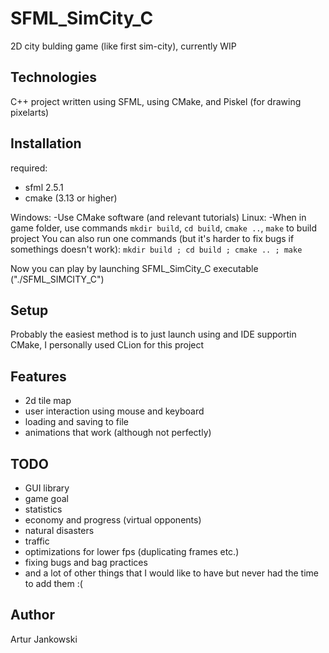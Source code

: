 # SFML_SimCity_C
2D city bulding game (like first sim-city), currently WIP

## Technologies
C++ project written using SFML, using CMake, and Piskel (for drawing pixelarts)

## Installation
required:
- sfml 2.5.1
- cmake (3.13 or higher)

Windows: 
    -Use CMake software (and relevant tutorials)
Linux: 
    -When in game folder, use commands `mkdir build`, `cd build`, `cmake ..`, `make` to build project
You can also run one commands (but it's harder to fix bugs if somethings doesn't work):
`mkdir build ; cd build ; cmake .. ; make`

Now you can play by launching SFML_SimCity_C executable ("./SFML_SIMCITY_C")

## Setup
Probably the easiest method is to just launch using and IDE supportin CMake, I personally used CLion for this project

## Features
* 2d tile map 
* user interaction using mouse and keyboard
* loading and saving to file
* animations that work (although not perfectly)

## TODO
* GUI library
* game goal
* statistics
* economy and progress (virtual opponents)
* natural disasters
* traffic
* optimizations for lower fps (duplicating frames etc.)
* fixing bugs and bag practices 
* and a lot of other things that I would like to have but never had the time to add them :(
## Author
Artur Jankowski
